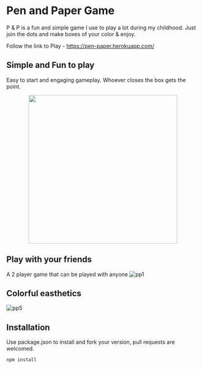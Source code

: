 # Pen and Paper Game

P & P is a fun and simple game I use to play a lot during my childhood. Just join the dots and make boxes of your color & enjoy.

Follow the link to Play - https://pen-paper.herokuapp.com/

## Simple and Fun to play
Easy to start and engaging gameplay.
Whoever closes the box gets the point.
<p align="center">
  <img widht="700" height="388" src="https://user-images.githubusercontent.com/19146537/65632280-457f1680-dfa7-11e9-8752-b2a6b3ffa16c.gif">
</p>


## Play with your friends
A 2 player game that can be played with anyone
![pp1](https://user-images.githubusercontent.com/19146537/65627840-36479b00-df9e-11e9-9d79-76040027cf36.png)


## Colorful easthetics
![pp5](https://user-images.githubusercontent.com/19146537/65627886-4b242e80-df9e-11e9-8497-1795d7b97f90.png)




## Installation
Use package.json to install and fork your version, pull requests are welcomed.

```bash
npm install
```

